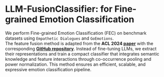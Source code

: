 # LLM-FusionClassifier: for Fine-grained Emotion Classification
We perform Fine-grained Emotion Classification (FEC) on benchmark datasets using `Empathetic Dialogues` and `GoEmotions`. </br>
The feature fusion method is adapted from the **ACL 2024 [paper](https://aclanthology.org/2024.acl-long.433/)** with the corresponding **[GitHub repository](https://github.com/ChunLiu-cs/LLMEmbed-ACL2024)**. 
Instead of fine-tuning LLMs, we extract their representations and train a compact classifier that integrates semantic knowledge and feature interactions through co-occurrence pooling and power normalization. This method ensures an efficient, scalable, and expressive emotion classification pipeline.
